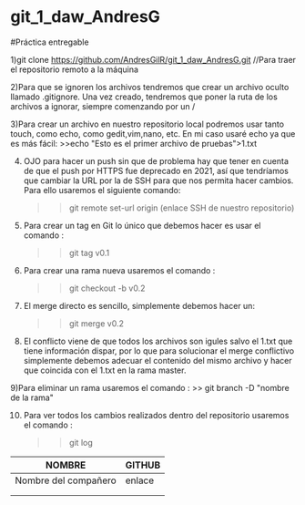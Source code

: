 # git_1_daw_AndresG
#Práctica entregable

1)git clone https://github.com/AndresGilR/git_1_daw_AndresG.git //Para traer el repositorio remoto a la máquina

2)Para que se ignoren los archivos tendremos que crear un archivo oculto llamado .gitignore. Una vez creado, tendremos que poner la ruta de los archivos a ignorar, siempre comenzando por un /

3)Para crear un archivo en nuestro repositorio local podremos usar tanto touch, como echo, como gedit,vim,nano, etc. En mi caso usaré echo ya que es más fácil:
	>>echo "Esto es el primer archivo de pruebas">1.txt
	
4) OJO para hacer un push sin que de problema hay que tener en cuenta de que el push por HTTPS fue deprecado en 2021, así que tendríamos que cambiar la URL por la de SSH para que nos permita hacer cambios. Para ello usaremos el siguiente comando: 
	>>git remote set-url origin (enlace SSH de nuestro repositorio)

5) Para crear un tag en Git lo único que debemos hacer es usar el comando : 
	>>git tag v0.1
	
6) Para crear una rama nueva usaremos el comando : 
	>> git checkout -b v0.2
	
7) El merge directo es sencillo, simplemente debemos hacer un: 
	>>git merge v0.2
	
8) El conflicto viene de que todos los archivos son igules salvo el 1.txt que tiene información dispar, por lo que para solucionar el merge conflictivo simplemente debemos adecuar el contenido del mismo archivo y hacer que coincida con el 1.txt en la rama master.

9)Para eliminar un rama usaremos el comando : 
	>> git branch -D "nombre de la rama"
	
10) Para ver todos los cambios realizados dentro del repositorio usaremos el comando : 
	>> git log 
	
	
| NOMBRE  |GITHUB   |
|---|---|
| Nombre del compañero  |enlace    |
|   |   |
|   |   |

